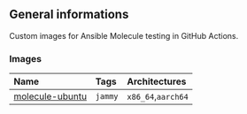 ## General informations

Custom images for Ansible Molecule testing in GitHub Actions.

### Images

| Name                                                              | Tags               | Architectures      |
| :-----------------------------------------------------------------| :------------------| :------------------|
| [molecule-ubuntu](https://hub.docker.com/r/fbn587/molecule-ubuntu)| `jammy`            | `x86_64`,`aarch64` |
